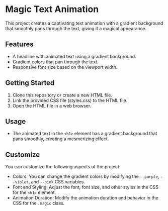 # Magic Text Animation

This project creates a captivating text animation with a gradient background that smoothly pans through the text, giving it a magical appearance.

## Features

- A headline with animated text using a gradient background.
- Gradient colors that pan through the text.
- Responsive font size based on the viewport width.

## Getting Started

1. Clone this repository or create a new HTML file.
2. Link the provided CSS file (styles.css) to the HTML file.
3. Open the HTML file in a web browser.

## Usage

- The animated text in the `<h1>` element has a gradient background that pans smoothly, creating a mesmerizing effect.

## Customize

You can customize the following aspects of the project:

- Colors: You can change the gradient colors by modifying the `--purple`, `--violet`, and `--pink` CSS variables.
- Font and Styling: Adjust the font, font size, and other styles in the CSS for the `<h1>` element.
- Animation Duration: Modify the animation duration and behavior in the CSS for the `.magic` class.

